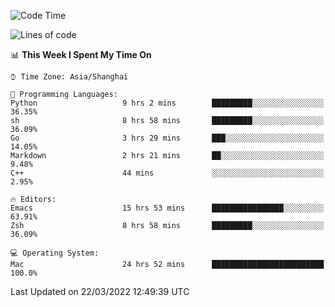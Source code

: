<!--START_SECTION:waka-->
![Code Time](http://img.shields.io/badge/Code%20Time-679%20hrs%2053%20mins-blue)

![Lines of code](https://img.shields.io/badge/From%20Hello%20World%20I%27ve%20Written-22%20Thousand%20lines%20of%20code-blue)

📊 **This Week I Spent My Time On** 

```text
⌚︎ Time Zone: Asia/Shanghai

💬 Programming Languages: 
Python                   9 hrs 2 mins        █████████░░░░░░░░░░░░░░░░   36.35% 
sh                       8 hrs 58 mins       █████████░░░░░░░░░░░░░░░░   36.09% 
Go                       3 hrs 29 mins       ███░░░░░░░░░░░░░░░░░░░░░░   14.05% 
Markdown                 2 hrs 21 mins       ██░░░░░░░░░░░░░░░░░░░░░░░   9.48% 
C++                      44 mins             ░░░░░░░░░░░░░░░░░░░░░░░░░   2.95%

🔥 Editors: 
Emacs                    15 hrs 53 mins      ████████████████░░░░░░░░░   63.91% 
Zsh                      8 hrs 58 mins       █████████░░░░░░░░░░░░░░░░   36.09%

💻 Operating System: 
Mac                      24 hrs 52 mins      █████████████████████████   100.0%

```


 Last Updated on 22/03/2022 12:49:39 UTC
<!--END_SECTION:waka-->
